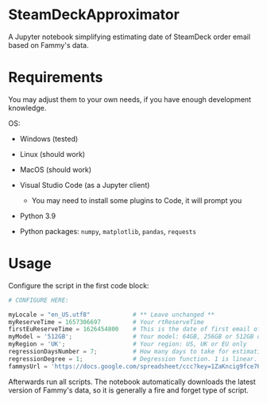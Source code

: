 # SteamDeckApproximator
A Jupyter notebook simplifying estimating date of SteamDeck order email based on Fammy's data.

# Requirements

You may adjust them to your own needs, if you have enough development knowledge.

OS:
* Windows (tested)
* Linux (should work)
* MacOS (should work)

* Visual Studio Code (as a Jupyter client)
    * You may need to install some plugins to Code, it will prompt you
* Python 3.9
* Python packages: `numpy`, `matplotlib`, `pandas`, `requests`

# Usage

Configure the script in the first code block:

```python
# CONFIGURE HERE:

myLocale = "en_US.utf8"            # ** Leave unchanged **
myReserveTime = 1657306697         # Your rtReserveTime
firstEuReserveTime = 1626454800    # This is the date of first email of Steam Deck, will be most likely the same for all regions
myModel = '512GB';                 # Your model: 64GB, 256GB or 512GB only
myRegion = 'UK';                   # Your region: US, UK or EU only
regressionDaysNumber = 7;          # How many days to take for estimation. Pick 3 for the recent trend, 5-7 for more general trend
regressionDegree = 1;              # Degression function. 1 is linear. Leave intact if you don't know what it is.
fammysUrl = 'https://docs.google.com/spreadsheet/ccc?key=1ZaKncig9fce7K0sr1f-E2_sgLH1HuKQ-q3k7clPMOCs&output=csv';  # ** Leave unchanged **
```

Afterwards run all scripts. The notebook automatically downloads the latest version of Fammy's data, so it is generally a fire and forget type of script.
